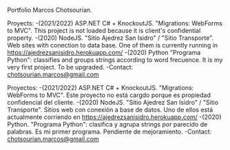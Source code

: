 
Portfolio Marcos Chotsourian.

Proyects:
-(2021/2022) ASP.NET C# + KnockoutJS. "Migrations: WebForms to MVC". This project is not loaded because it is client's confidential property.
-(2020) NodeJS. "Sitio Ajedrez San Isidro" / "Sitio Transporte". Web sites with conection to data base. One of them is currently running in https://ajedrezsanisidro.herokuapp.com/
-(2020) Python "Programa Python": classifies and groups strings according to word frecuence. It is my very first project. To be upgraded.
-Contact: chotsourian.marcos@gmail.com

Proyectos:
-(2021/2022) ASP.NET C# + KnockoutJS. "Migrations: WebForms to MVC". Este proyecto no está cargdo porque es propiedad confidencial del cliente.
-(2020) NodeJS. "Sitio Ajedrez San Isidro" / "Sitio Transporte". Sitios web con conexión a base de datos. Uno de ellos está actualmente corriendo en
https://ajedrezsanisidro.herokuapp.com/
-(2020) Python. "Programa Python": clasifica y agrupa strings por parecido de palabras. Es mi primer programa. Pendiente de mejoramiento.
-Contact: chotsourian.marcos@gmail.com
